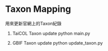 # Taxon Mapping 

用來更新官網上的Taxon紀錄

1. TaiCOL Taxon update
python main.py

2. GBIF Taxon update
python update_taxon.py

